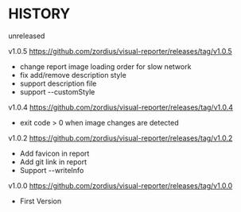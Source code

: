 HISTORY
=======

unreleased

v1.0.5 https://github.com/zordius/visual-reporter/releases/tag/v1.0.5
 * change report image loading order for slow network
 * fix add/remove description style
 * support description file
 * support --customStyle

v1.0.4 https://github.com/zordius/visual-reporter/releases/tag/v1.0.4
 * exit code > 0 when image changes are detected

v1.0.2 https://github.com/zordius/visual-reporter/releases/tag/v1.0.2
 * Add favicon in report
 * Add git link in report
 * Support --writeInfo

v1.0.0 https://github.com/zordius/visual-reporter/releases/tag/v1.0.0
 * First Version
